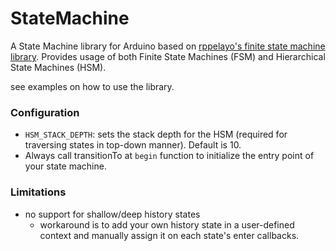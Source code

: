 # StateMachine
A State Machine library for Arduino based on [rppelayo's finite state machine library](https://github.com/rppelayo/FiniteStateMachine?tab=readme-ov-file). Provides usage of both Finite State Machines (FSM) and Hierarchical State Machines (HSM).

see examples on how to use the library.

### Configuration
- `HSM_STACK_DEPTH`: sets the stack depth for the HSM (required for traversing states in top-down manner). Default is 10.
- Always call transitionTo at `begin` function to initialize the entry point of your state machine.

### Limitations
- no support for shallow/deep history states
  - workaround is to add your own history state in a user-defined context and manually assign it on each state's enter callbacks.
